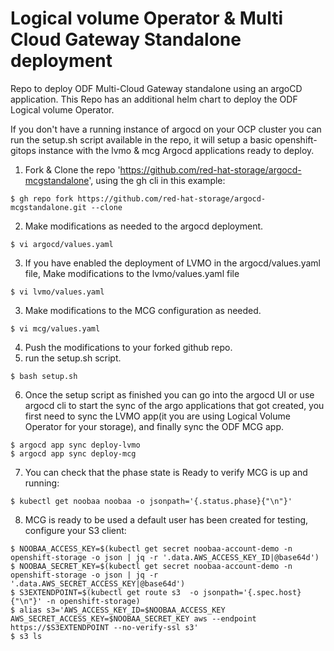 # Logical volume Operator & Multi Cloud Gateway Standalone deployment 
Repo to deploy ODF Multi-Cloud Gateway standalone using an argoCD application.
This Repo has an additional helm chart to deploy the ODF Logical volume Operator.

If you don't have a running instance of argocd on your OCP cluster you can run
the setup.sh script available in the repo, it will setup a basic
openshift-gitops instance with the lvmo & mcg Argocd applications ready to deploy.


1. Fork & Clone the repo 'https://github.com/red-hat-storage/argocd-mcgstandalone', using the
   gh cli in this example:

```
$ gh repo fork https://github.com/red-hat-storage/argocd-mcgstandalone.git --clone
```
2. Make modifications as needed to the argocd deployment.
```
$ vi argocd/values.yaml
```
3. If you have enabled the deployment of LVMO in the argocd/values.yaml file, Make modifications to the lvmo/values.yaml file
```
$ vi lvmo/values.yaml
```
3. Make modifications to the MCG configuration as needed.
```
$ vi mcg/values.yaml
```
4. Push the modifications to your forked github repo.
5. run the setup.sh script.
```
$ bash setup.sh
```
6. Once the setup script as finished you can go into the argocd UI or use argocd cli to start the sync of the argo applications that got created, you first need to sync the LVMO app(it you are using Logical Volume Operator for your storage), and finally sync the ODF MCG app.
```
$ argocd app sync deploy-lvmo 
$ argocd app sync deploy-mcg
```
7. You can check that the phase state is Ready to verify MCG is up and running:
```
$ kubectl get noobaa noobaa -o jsonpath='{.status.phase}{"\n"}'
```
8. MCG is ready to be used a default user has been created for testing,
   configure your S3 client:

```
$ NOOBAA_ACCESS_KEY=$(kubectl get secret noobaa-account-demo -n openshift-storage -o json | jq -r '.data.AWS_ACCESS_KEY_ID|@base64d')
$ NOOBAA_SECRET_KEY=$(kubectl get secret noobaa-account-demo -n openshift-storage -o json | jq -r '.data.AWS_SECRET_ACCESS_KEY|@base64d')
$ S3EXTENDPOINT=$(kubectl get route s3  -o jsonpath='{.spec.host}{"\n"}' -n openshift-storage)
$ alias s3='AWS_ACCESS_KEY_ID=$NOOBAA_ACCESS_KEY AWS_SECRET_ACCESS_KEY=$NOOBAA_SECRET_KEY aws --endpoint https://$S3EXTENDPOINT --no-verify-ssl s3'
$ s3 ls
```

